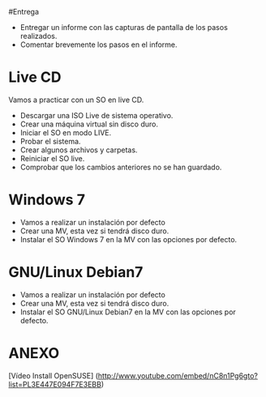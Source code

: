 
#Entrega
* Entregar un informe con las capturas de pantalla de los pasos realizados.
* Comentar brevemente los pasos en el informe. 

# Live CD
Vamos a practicar con un SO en live CD.
* Descargar una ISO Live de sistema operativo.
* Crear una máquina virtual sin disco duro.
* Iniciar el SO en modo LIVE.
* Probar el sistema.
* Crear algunos archivos y carpetas.
* Reiniciar el SO live.
* Comprobar que los cambios anteriores no se han guardado.

# Windows 7
* Vamos a realizar un instalación por defecto
* Crear una MV, esta vez si tendrá disco duro.
* Instalar el SO Windows 7 en la MV con las opciones por defecto.

# GNU/Linux Debian7
* Vamos a realizar un instalación por defecto
* Crear una MV, esta vez si tendrá disco duro.
* Instalar el SO GNU/Linux Debian7 en la MV con las opciones por defecto.

# ANEXO
[Vídeo Install OpenSUSE] (http://www.youtube.com/embed/nC8n1Pg6gto?list=PL3E447E094F7E3EBB)
